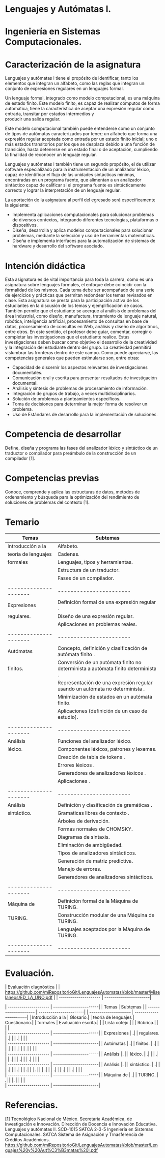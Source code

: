 # Lenguajes y Autómatas I. 
# Ingeniería en Sistemas Computacionales.

# Caracterización de la asignatura

Lenguajes y autómatas I tiene el propósito de identificar, tanto los elementos que integran un 
alfabeto, como las reglas que integran un conjunto de expresiones regulares en un lenguajes formal. 

Un lenguaje formal, integrado como modelo computacional, es una máquina de estado finito. 
Este modelo finito, es capaz de realizar cómputos de forma automática, tiene la característica 
de aceptar una expresión regular como entrada, transitar por estados intermedios y  
producir una salida regular.  

Este modelo computacional también puede entenderse como un conjunto de tipos de autómatas 
caracterizados por tener; un alfabeto que forma una expresión regular aceptada como 
entrada por un estado finito inicial; uno o más estados transitorios por los que se desplaza 
debido a una función de transición, hasta detenerse en un estado final o de aceptación, 
cumpliendo la finalidad de reconocer un lenguaje regular.  

Lenguajes y autómatas I también tiene un segundo propósito, el de utilizar software especializado
para la instrumentación de un analizador léxico, capaz de identificar el flujo de las unidades 
sintácticas mínimas, encontradas en un programa fuente, que alimentan a un analizador sintáctico 
capaz de calificar si el programa fuente es sintácticamente correcto y lograr la interpretación 
de un lenguaje regular.

La aportación de la asignatura al perfil del egresado será específicamente la siguiente: 

* Implementa aplicaciones computacionales para solucionar problemas de diversos contextos, integrando diferentes tecnologías, plataformas o dispositivos.
* Diseña, desarrolla y aplica modelos computacionales para solucionar problemas, mediante la selección y uso de herramientas matemáticas.
* Diseña e implementa interfaces para la automatización de sistemas de hardware y desarrollo del software asociado.

# Intención didáctica

Esta asignatura es de vital importancia para toda la carrera, como es una asignatura sobre lenguajes
formales, el enfoque debe coincidir con la formalidad de los mismos. Cada tema debe ser acompañado
de una serie de ejercicios y prácticas que permitan redondear los temas revisados en clase. Esta
asignatura se presta para la participación activa de los estudiantes en la discusión de los temas y
ejemplificación de casos. También permite que el estudiante se acerque al análisis de problemas del
área industrial, como diseño, manufactura, tratamiento de lenguaje natural, robótica, inteligencia
artificial, procesamiento de consultas en base de datos, procesamiento de consultas en Web, análisis y
diseño de algoritmos, entre otros.
En este sentido, el profesor debe guiar, comentar, corregir o completar las investigaciones que el
estudiante realice. Estas investigaciones deben buscar como objetivo el desarrollo de la creatividad y
la integración del estudiante dentro del grupo. La creatividad permitirá vislumbrar las fronteras dentro
de este campo.
Como puede apreciarse, las competencias generales que pueden estimularse son, entre otras:

* Capacidad de discernir los aspectos relevantes de investigaciones documentales.
* Comunicación oral y escrita para presentar resultados de investigación documental.
* Análisis y síntesis de problemas de procesamiento de información.
* Integración de grupos de trabajo, a veces multidisciplinarios.
* Solución de problemas a planteamientos específicos.
* Toma de decisiones para determinar la mejor forma de resolver un problema.
* Uso de Estándares de desarrollo para la implementación de soluciones.

# Competencia de desarrollar 

Define, diseña y programa las fases del analizador léxico y sintáctico de un traductor o compilador
para preámbulo de la construcción de un compilador [1].

# Competencias previas

Conoce, comprende y aplica las estructuras de datos, métodos de ordenamiento y búsqueda para la
optimización del rendimiento de soluciones de problemas del contexto [1].

# Temario

| Temas                 | Subtemas               |
| --------------------- | -----------------------|
| Introducción a la     | Alfabeto.              |
| teoría de lenguajes   | Cadenas. 				 |
| formales              | Lenguajes, tipos y herramientas.|
|                       | Estructura de un traductor.     |
|                       | Fases de un compilador.| 
|                       | 						 |  
| --------------------- | -----------------------|
| Expresiones           | Definición formal de una expresión regular .|
| regulares.            | Diseño de una expresión regular.|
|                       | Aplicaciones en problemas reales.|
|                       | 						 |  
| --------------------- | -----------------------|
| Autómatas             | Concepto, definición y clasificación de autómata finito .|
| finitos.              | Conversión de un autómata finito no determinista a autómata finito determinista .|
|                       | Representación de una expresión regular usando un autómata no determinista .|
|                       | Minimización de  estados en un autómata finito.|
|                       | Aplicaciones (definición de un caso de estudio).| 
|                       | 						 |  
| --------------------- | -----------------------|
| Análisis              | Funciones del analizador léxico.|
| léxico.               | Componentes léxicos, patrones y lexemas.|
|                       | Creación de tabla de tokens .|
|                       | Errores léxicos .|
|                       | Generadores de analizadores léxicos .| 
|                       | Aplicaciones .| 
|                       | 						 |  
| --------------------- | -----------------------|
| Análisis              | Definición y clasificación de gramáticas .|
| sintáctico.           | Gramaticas libres de contexto .|
|                       | Árboles de derivación.|
|                       | Formas normales de CHOMSKY.|
|                       | Diagramas de sintaxis.| 
|                       | Eliminación de ambigüedad.|
|                       | Tipos de analizadores sintácticos.|
|                       | Generación de matriz predictiva.| 
|                       | Manejo de errores.| 
|                       | Generadores de analizadores sintácticos.| 
|                       | 						 |  
| --------------------- | -----------------------|
| Máquina de            | Definición formal de la Máquina de TURING.|
| TURING.               | Construcción modular de una Máquina de TURING.|
|                       | Lenguajes aceptados por la Máquina de TURING.|
|                       | 						 |  
| --------------------- | -----------------------|

# Evaluación.


| Evaluación diagnóstica						 |
| https://github.com/miRepositorioGit/LenguajesAutomatasI/blob/master/Miselaneos/ED_LA_UNO.pdf |
| --------------------- | -----------------------|


| --------------------- | -----------------------|
| Temas                 | Subtemas               |
| --------------------- | -----------------------|
| --------------------- | -----------------------|
| Introducción a la     | Glosario.|
| teoría de lenguajes   | Cuestionario.|
| formales              | Evaluación escrita.|
|                       | Lista cotejo.|
|                       | Rúbrica.| 
|                       | 						 |  
| --------------------- | -----------------------|
| Expresiones           | .|
| regulares.            | .|
|                       | .|
|                       | 						 |  
| --------------------- | -----------------------|
| Autómatas             | .|
| finitos.              | .|
|                       | .|
|                       | .|
|                       | .| 
|                       | 						 |  
| --------------------- | -----------------------|
| Análisis              | .|
| léxico.               | .|
|                       | .|
|                       | .|
|                       | .| 
|                       | .| 
|                       | 						 |  
| --------------------- | -----------------------|
| Análisis              | .|
| sintáctico.           | .|
|                       | .|
|                       | .|
|                       | .| 
|                       | .|
|                       | .|
|                       | .| 
|                       | .| 
|                       | .| 
|                       | 						 |  
| --------------------- | -----------------------|
| Máquina de            | .|
| TURING.               | .|
|                       | .|
|                       | 						 |  
| --------------------- | -----------------------|

# Referencias.

[1] Tecnológico Nacional de México. 
Secretaría Académica, de Investigación e Innovación.
Dirección de Docencia e Innovación Educativa. 
Lenguajes y autómatas II. SCD-1015 SATCA 2-3-5
Ingeniería en Sistemas Computacionales.
SATCA Sistema de Asignación y Trnasferencia de Créditos Académicos.
https://github.com/miRepositorioGit/LenguajesAutomatasI/blob/master/Lenguajes%20y%20Aut%C3%B3matas%20I.pdf